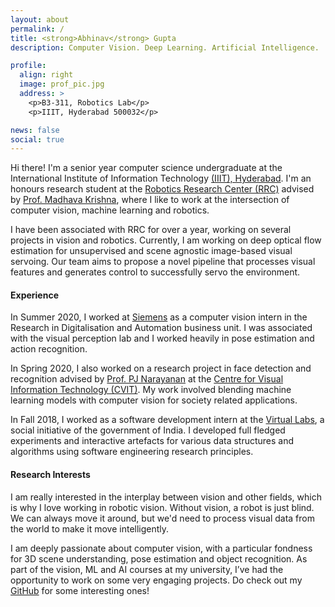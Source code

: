 ```yaml
---
layout: about
permalink: /
title: <strong>Abhinav</strong> Gupta
description: Computer Vision. Deep Learning. Artificial Intelligence. 

profile:
  align: right
  image: prof_pic.jpg
  address: >
    <p>B3-311, Robotics Lab</p>
    <p>IIIT, Hyderabad 500032</p>

news: false
social: true
---
```


Hi there! I'm a senior year computer science undergraduate at the International Institute of Information Technology [(IIIT), Hyderabad](https://www.iiit.ac.in/). I'm an honours research student at the [Robotics Research Center (RRC)](https://robotics.iiit.ac.in/) advised by [Prof. Madhava Krishna](https://scholar.google.com/citations?user=QDuPGHwAAAAJ&hl=en), where I like to work at the intersection of computer vision, machine learning and robotics. 

I have been associated with RRC for over a year, working on several projects in vision and robotics. Currently, I am working on deep optical flow estimation for unsupervised and scene agnostic image-based visual servoing. Our team aims to propose a novel pipeline that processes visual features and generates control to successfully servo the environment.

#### Experience
In Summer 2020, I worked at [Siemens](https://new.siemens.com/in/en.html) as a computer vision intern in the Research in Digitalisation and Automation business unit. I was associated with the visual perception lab and I worked heavily in pose estimation and action recognition.

In Spring 2020, I also worked on a research project in face detection and recognition advised by [Prof. PJ Narayanan](https://scholar.google.com/citations?user=3HKjt_IAAAAJ&hl=en) at the [Centre for Visual Information Technology (CVIT)](https://cvit.iiit.ac.in/). My work involved blending machine learning models with computer vision for society related applications.

In Fall 2018, I worked as a software development intern at the [Virtual Labs](http://www.vlab.co.in/), a social initiative of the government of India. I developed full fledged experiments and interactive artefacts for various data structures and algorithms using software engineering research principles.

#### Research Interests
I am really interested in the interplay between vision and other fields, which is why I love working in robotic vision. Without vision, a robot is just blind. We can always move it around, but we'd need to process visual data from the world to make it move intelligently. 

I am deeply passionate about computer vision, with a particular fondness for 3D scene understanding, pose estimation and object recognition. As part of the vision, ML and AI courses at my university, I’ve had the opportunity to work on some very engaging projects. Do check out my [GitHub](https://github.com/bonjovi1) for some interesting ones! 